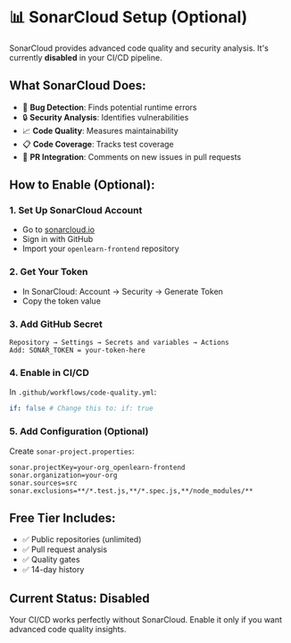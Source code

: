 # 📊 SonarCloud Setup (Optional)

SonarCloud provides advanced code quality and security analysis. It's currently **disabled** in your CI/CD pipeline.

## What SonarCloud Does:
- 🐛 **Bug Detection**: Finds potential runtime errors
- 🔒 **Security Analysis**: Identifies vulnerabilities  
- 📈 **Code Quality**: Measures maintainability
- 📋 **Code Coverage**: Tracks test coverage
- 🔄 **PR Integration**: Comments on new issues in pull requests

## How to Enable (Optional):

### 1. Set Up SonarCloud Account
- Go to [sonarcloud.io](https://sonarcloud.io)
- Sign in with GitHub
- Import your `openlearn-frontend` repository

### 2. Get Your Token
- In SonarCloud: Account → Security → Generate Token
- Copy the token value

### 3. Add GitHub Secret
```
Repository → Settings → Secrets and variables → Actions
Add: SONAR_TOKEN = your-token-here
```

### 4. Enable in CI/CD
In `.github/workflows/code-quality.yml`:
```yaml
if: false # Change this to: if: true
```

### 5. Add Configuration (Optional)
Create `sonar-project.properties`:
```properties
sonar.projectKey=your-org_openlearn-frontend
sonar.organization=your-org
sonar.sources=src
sonar.exclusions=**/*.test.js,**/*.spec.js,**/node_modules/**
```

## Free Tier Includes:
- ✅ Public repositories (unlimited)
- ✅ Pull request analysis
- ✅ Quality gates
- ✅ 14-day history

## Current Status: **Disabled**
Your CI/CD works perfectly without SonarCloud. Enable it only if you want advanced code quality insights.
